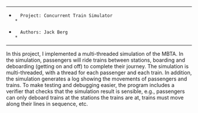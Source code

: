 *******************************************************************************
*       Project: Concurrent Train Simulator                                   *
*       Authors: Jack Berg                                                    *
*******************************************************************************

In this project, I implemented a multi-threaded simulation of the MBTA. In the simulation, passengers will ride trains between stations, boarding and deboarding (getting on and off) to complete their journey. The simulation is multi-threaded, with a thread for each passenger and each train. In addition, the simulation generates a log showing the movements of passengers and trains. To make testing and debugging easier, the program includes a verifier that checks that the simulation result is sensible, e.g., passengers can only deboard trains at the stations the trains are at, trains must move along their lines in sequence, etc.
